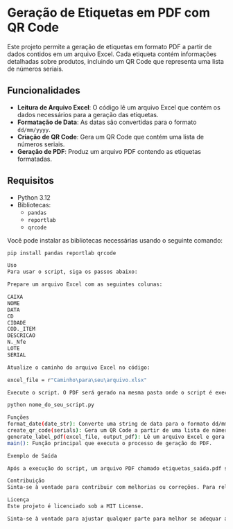 # Geração de Etiquetas em PDF com QR Code

Este projeto permite a geração de etiquetas em formato PDF a partir de dados contidos em um arquivo Excel. Cada etiqueta contém informações detalhadas sobre produtos, incluindo um QR Code que representa uma lista de números seriais. 

## Funcionalidades

- **Leitura de Arquivo Excel**: O código lê um arquivo Excel que contém os dados necessários para a geração das etiquetas.
- **Formatação de Data**: As datas são convertidas para o formato `dd/mm/yyyy`.
- **Criação de QR Code**: Gera um QR Code que contém uma lista de números seriais.
- **Geração de PDF**: Produz um arquivo PDF contendo as etiquetas formatadas.

## Requisitos

- Python 3.12
- Bibliotecas:
  - `pandas`
  - `reportlab`
  - `qrcode`

Você pode instalar as bibliotecas necessárias usando o seguinte comando:

```bash
pip install pandas reportlab qrcode

Uso
Para usar o script, siga os passos abaixo:

Prepare um arquivo Excel com as seguintes colunas:

CAIXA
NOME
DATA
CD
CIDADE
COD._ITEM
DESCRICAO
N._Nfe
LOTE
SERIAL

Atualize o caminho do arquivo Excel no código:

excel_file = r"Caminho\para\seu\arquivo.xlsx"

Execute o script. O PDF será gerado na mesma pasta onde o script é executado.

python nome_do_seu_script.py

Funções
format_date(date_str): Converte uma string de data para o formato dd/mm/yyyy.
create_qr_code(serials): Gera um QR Code a partir de uma lista de números seriais.
generate_label_pdf(excel_file, output_pdf): Lê um arquivo Excel e gera um PDF com as etiquetas formatadas.
main(): Função principal que executa o processo de geração do PDF.

Exemplo de Saída

Após a execução do script, um arquivo PDF chamado etiquetas_saida.pdf será gerado, contendo as etiquetas formatadas com informações dos produtos e os QR Codes correspondentes.

Contribuição
Sinta-se à vontade para contribuir com melhorias ou correções. Para relatar problemas, utilize a seção de issues do repositório.

Licença
Este projeto é licenciado sob a MIT License.

Sinta-se à vontade para ajustar qualquer parte para melhor se adequar ao seu projeto!
